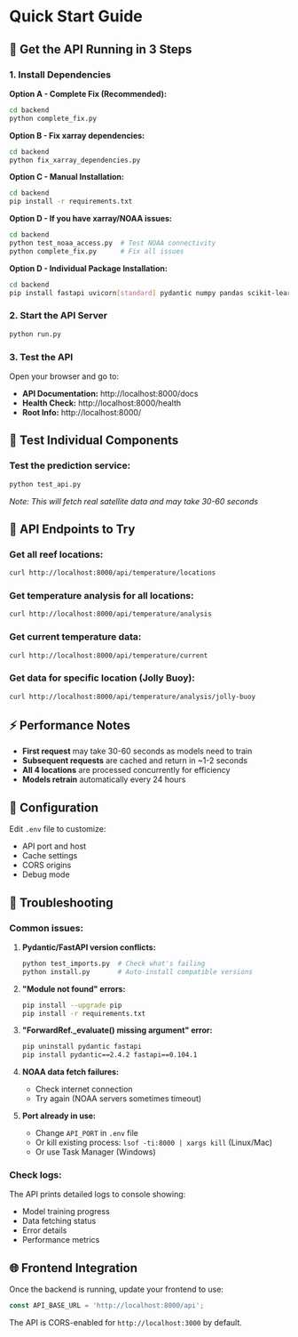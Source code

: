 # Quick Start Guide

## 🚀 Get the API Running in 3 Steps

### 1. Install Dependencies

**Option A - Complete Fix (Recommended):**
```bash
cd backend
python complete_fix.py
```

**Option B - Fix xarray dependencies:**
```bash
cd backend
python fix_xarray_dependencies.py
```

**Option C - Manual Installation:**
```bash
cd backend
pip install -r requirements.txt
```

**Option D - If you have xarray/NOAA issues:**
```bash
cd backend
python test_noaa_access.py  # Test NOAA connectivity
python complete_fix.py      # Fix all issues
```

**Option D - Individual Package Installation:**
```bash
cd backend
pip install fastapi uvicorn[standard] pydantic numpy pandas scikit-learn xarray aiohttp python-multipart python-dotenv aiofiles httpx
```

### 2. Start the API Server
```bash
python run.py
```

### 3. Test the API
Open your browser and go to:
- **API Documentation:** http://localhost:8000/docs
- **Health Check:** http://localhost:8000/health
- **Root Info:** http://localhost:8000/

## 🧪 Test Individual Components

### Test the prediction service:
```bash
python test_api.py
```
*Note: This will fetch real satellite data and may take 30-60 seconds*

## 📡 API Endpoints to Try

### Get all reef locations:
```bash
curl http://localhost:8000/api/temperature/locations
```

### Get temperature analysis for all locations:
```bash
curl http://localhost:8000/api/temperature/analysis
```

### Get current temperature data:
```bash
curl http://localhost:8000/api/temperature/current
```

### Get data for specific location (Jolly Buoy):
```bash
curl http://localhost:8000/api/temperature/analysis/jolly-buoy
```

## ⚡ Performance Notes

- **First request** may take 30-60 seconds as models need to train
- **Subsequent requests** are cached and return in ~1-2 seconds
- **All 4 locations** are processed concurrently for efficiency
- **Models retrain** automatically every 24 hours

## 🔧 Configuration

Edit `.env` file to customize:
- API port and host
- Cache settings
- CORS origins
- Debug mode

## 🐛 Troubleshooting

### Common issues:

1. **Pydantic/FastAPI version conflicts:**
   ```bash
   python test_imports.py  # Check what's failing
   python install.py       # Auto-install compatible versions
   ```

2. **"Module not found" errors:**
   ```bash
   pip install --upgrade pip
   pip install -r requirements.txt
   ```

3. **"ForwardRef._evaluate() missing argument" error:**
   ```bash
   pip uninstall pydantic fastapi
   pip install pydantic==2.4.2 fastapi==0.104.1
   ```

4. **NOAA data fetch failures:**
   - Check internet connection
   - Try again (NOAA servers sometimes timeout)

5. **Port already in use:**
   - Change `API_PORT` in `.env` file
   - Or kill existing process: `lsof -ti:8000 | xargs kill` (Linux/Mac)
   - Or use Task Manager (Windows)

### Check logs:
The API prints detailed logs to console showing:
- Model training progress
- Data fetching status
- Error details
- Performance metrics

## 🌐 Frontend Integration

Once the backend is running, update your frontend to use:
```typescript
const API_BASE_URL = 'http://localhost:8000/api';
```

The API is CORS-enabled for `http://localhost:3000` by default.